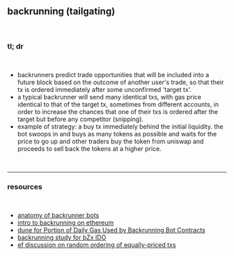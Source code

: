 ## backrunning (tailgating)

<br>


### tl; dr

<br>

* backrunners predict trade opportunities that will be included into a future block based on the outcome of another user's trade, so that their tx is ordered immediately after some unconfirmed 'target tx'.
* a typical backrunner will send many identical txs, with gas price identical to that of the target tx, sometimes from different accounts, in order to increase the chances that one of their txs is ordered after the target but before any competitor (snipping).
* example of strategy: a buy tx immediately behind the initial liquidity. the bot swoops in and buys as many tokens as possible and waits for the price to go up and other traders buy the token from uniswap and proceeds to sell back the tokens at a higher price.

<br>

---

### resources

<br>

* [anatomy of backrunner bots](https://github.com/go-outside-labs/mev-toolkit/blob/main/MEV_bots/bots/backrunners.md)
* [intro to backrunning on ethereum](https://www.youtube.com/watch?v=ApAJ1afUbBI)
* [dune for Portion of Daily Gas Used by Backrunning Bot Contracts](https://dune.com/phabc/backrunning-bots-gas-consumption)
* [backrunning study for bZx IDO](https://amanusk.medium.com/the-fastest-draw-on-the-blockchain-bzrx-example-6bd19fabdbe1)
* [ef discussion on random ordering of equally-priced txs](https://github.com/ethereum/go-ethereum/issues/21350)

